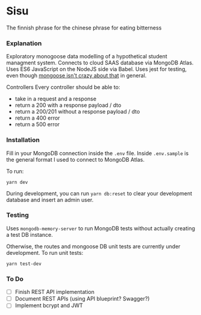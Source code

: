 # Sisu

The finnish phrase for the chinese phrase for eating bitterness

### Explanation

Exploratory monogoose data modelling of a hypothetical student managment system. Connects to cloud SAAS database via MongoDB Atlas. Uses ES6 JavaScript on the NodeJS side via Babel. Uses jest for testing, even though [mongoose isn't crazy about that](https://mongoosejs.com/docs/jest.html) in general.

Controllers
Every controller should be able to:

- take in a request and a response
- return a 200 with a response payload / dto
- return a 200/201 without a response payload / dto
- return a 400 error
- return a 500 error

### Installation

Fill in your MongoDB connection inside the `.env` file. Inside `.env.sample` is the general format I used to connect to MongoDB Atlas.

To run:

```
yarn dev
```

During development, you can run `yarn db:reset` to clear your development database and insert an admin user.

### Testing

Uses `mongodb-memory-server` to run MongoDB tests without actually creating a test DB instance.

Otherwise, the routes and mongoose DB unit tests are currently under development. To run unit tests:

```
yarn test-dev
```

### To Do

- [ ] Finish REST API implementation
- [ ] Document REST APIs (using API blueprint? Swagger?)
- [ ] Implement bcrypt and JWT
